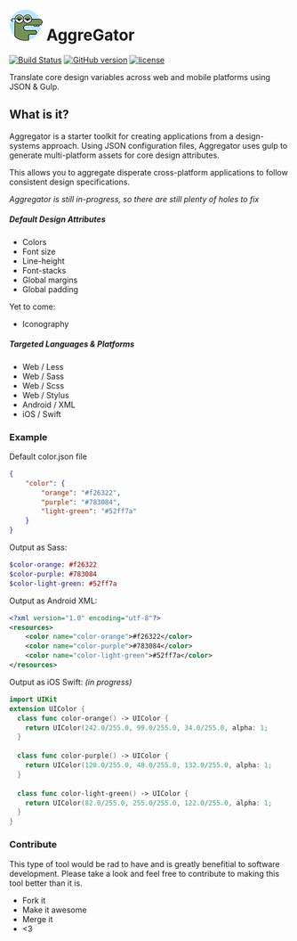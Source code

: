 # ![AggreGator Logo](/assets/AggreGator.png) AggreGator 
[![Build Status](https://travis-ci.org/NateBaldwinDesign/aggregator.svg?branch=development)](https://travis-ci.org/NateBaldwinDesign/aggregator) [![GitHub version](https://badge.fury.io/gh/NateBaldwinDesign%2Faggregator.svg)](https://badge.fury.io/gh/NateBaldwinDesign%2Faggregator) [![license](https://img.shields.io/github/license/mashape/apistatus.svg?maxAge=2592000)]()

Translate core design variables across web and mobile platforms using JSON & Gulp.

## What is it?
Aggregator is a starter toolkit for creating applications from a design-systems approach. Using JSON configuration files, Aggregator uses gulp to generate multi-platform assets for core design attributes.

This allows you to aggregate disperate cross-platform applications to follow consistent design specifications.

*Aggregator is still in-progress, so there are still plenty of holes to fix*

##### Default Design Attributes
* Colors
* Font size
* Line-height
* Font-stacks
* Global margins
* Global padding

Yet to come:
* Iconography

##### Targeted Languages & Platforms
* Web / Less
* Web / Sass
* Web / Scss
* Web / Stylus
* Android / XML
* iOS / Swift 

### Example
Default color.json file
```json
{
	"color": {
		"orange": "#f26322",
		"purple": "#783084",
		"light-green": "#52ff7a"
	}
}
```
Output as Sass:
```sass
$color-orange: #f26322
$color-purple: #783084
$color-light-green: #52ff7a
```
Output as Android XML:
```xml
<?xml version="1.0" encoding="utf-8"?> 
<resources> 
    <color name="color-orange">#f26322</color>
    <color name="color-purple">#783084</color>
    <color name="color-light-green">#52ff7a</color>
</resources> 
```
Output as iOS Swift: _(in progress)_
```swift
import UIKit
extension UIColor {
  class func color-orange() -> UIColor {
    return UIColor(242.0/255.0, 99.0/255.0, 34.0/255.0, alpha: 1; 
  }

  class func color-purple() -> UIColor {
    return UIColor(120.0/255.0, 48.0/255.0, 132.0/255.0, alpha: 1; 
  }

  class func color-light-green() -> UIColor {
    return UIColor(82.0/255.0, 255.0/255.0, 122.0/255.0, alpha: 1; 
  }
}
```

### Contribute
This type of tool would be rad to have and is greatly benefitial to software development. Please take a look and feel free to contribute to making this tool better than it is.

* Fork it
* Make it awesome
* Merge it
* <3

